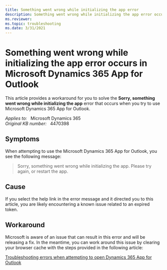 ```yaml
---
title: Something went wrong while initializing the app error
description: Something went wrong while initializing the app error occurs when you use Microsoft Dynamics 365 App for Outlook. Provides a workaround.
ms.reviewer: 
ms.topic: troubleshooting
ms.date: 3/31/2021
---
```

# Something went wrong while initializing the app error occurs in Microsoft Dynamics 365 App for Outlook

This article provides a workaround for you to solve the **Sorry, something went wrong while initializing the app** error that occurs when you try to use Microsoft Dynamics 365 App for Outlook.

_Applies to:_ &nbsp; Microsoft Dynamics 365  
_Original KB number:_ &nbsp; 4470398

## Symptoms

When attempting to use the Microsoft Dynamics 365 App for Outlook, you see the following message:

> Sorry, something went wrong while initializing the app. Please try again, or restart the app.

## Cause

If you select the help link in the error message and it directed you to this article, you are likely encountering a known issue related to an expired token.

## Workaround

Microsoft is aware of an issue that can result in this error and will be releasing a fix. In the meantime, you can work around this issue by clearing your browser cache with the steps provided in the following article:

[Troubleshooting errors when attempting to open Dynamics 365 App for Outlook](https://support.microsoft.com/help/4345548)
